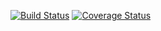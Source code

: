 [![Build Status](https://travis-ci.org/vp1961/PlacesRemember.svg?branch=master)](https://travis-ci.org/vp1961/PlacesRemember)
[![Coverage Status](https://coveralls.io/repos/github/vp1961/PlacesRemember/badge.svg?branch=master)](https://coveralls.io/github/vp1961/PlacesRemember?branch=master)
